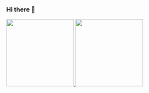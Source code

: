 ### Hi there 👋

<div>
  <a href="https://github.com/ArthurTrindade">
  <img height="180em" src="https://github-readme-stats.vercel.app/api?username=ArthurTrindade&show_icons=true&theme=dracula&include_all_commits=true&count_private=true"/>
  <img height="180em" src="https://github-readme-stats.vercel.app/api/top-langs/?username=ArthurTrindade&layout=compact&langs_count=6&theme=dracula"/>
</div>
